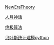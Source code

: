 [NewEraTheory](../read/ChinaTheory.md)

<a href="../read/人月神话-中文版.pdf" target="_blank">人月神话</a>

<a href="../read/终极算法.pdf" target="_blank">终极算法</a>

<a href="../read/贝叶斯思维统计建模的PYTHON学习法.pdf" target="_blank">贝叶斯统计建模python</a>
